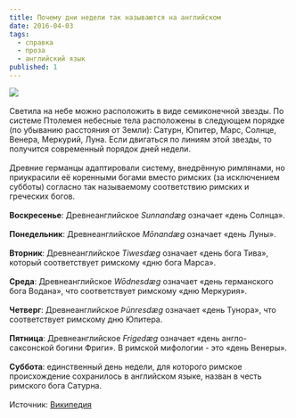```yaml
---
title: Почему дни недели так называются на английском
date: 2016-04-03
tags:
  - справка
  - проза
  - английский язык
published: 1
---
```


<img src="{{ '/i/weekday.png' | url }}">
<br><br>
Светила на небе можно расположить в виде семиконечной звезды. По системе Птолемея небесные тела расположены в следующем порядке (по убыванию расстояния от Земли): Сатурн, Юпитер, Марс, Солнце, Венера, Меркурий, Луна. Если двигаться по линиям этой звезды, то получится современный порядок дней недели.
<br><br>
Древние германцы адаптировали систему, внедрённую римлянами, но приукрасили её коренными богами вместо римских (за исключением субботы) согласно так называемому соответствию римских и греческих богов.
<br><br>
<b>Воскресенье</b>: Древнеанглийское <i>Sunnandæg</i> означает «день Солнца».
<br><br>
<b>Понедельник</b>: Древнеанглийское <i>Mōnandæg </i>означает «день Луны».
<br><br>
<b>Вторник</b>: Древнеанглийское <i>Tiwesdæg</i> означает «день бога Тива», который соответствует римскому «дню бога Марса».
<br><br>
<b>Среда</b>: Древнеанглийское <i>Wōdnesdæg</i> означает «день германского бога Водана», что соответствует римскому «дню Меркурия».
<br><br>
<b>Четверг</b>: Древнеанглийское <i>Þūnresdæg</i> означает «день Тунора», что соответствует римскому дню Юпитера.
<br><br>
<b>Пятница</b>: Древнеанглийское <i>Frigedæg</i> означает «день
англо-саксонской богини Фриги». В римской мифологии - это «день Венеры».
<br><br>
<b>Суббота</b>: единственный день недели, для которого римское происхождение сохранилось в английском языке, назван в честь римского бога Сатурна.
<br><br>
Источник: <a href="http://ru.wikipedia.org/wiki/%D0%94%D0%BD%D0%B8_%D0%BD%D0%B5%D0%B4%D0%B5%D0%BB%D0%B8" target="_blank">Википедия</a>
